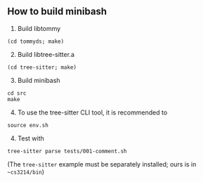 
How to build minibash
---------------------

1. Build libtommy
```
(cd tommyds; make)
```

2. Build libtree-sitter.a
```
(cd tree-sitter; make)
```

3. Build minibash

```
cd src
make
```

4. To use the tree-sitter CLI tool, it is recommended to
```
source env.sh
```

4. Test with
```
tree-sitter parse tests/001-comment.sh
```
(The `tree-sitter` example must be separately installed; ours is in
`~cs3214/bin`)
